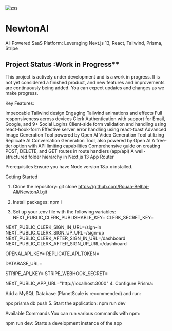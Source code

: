 
![zss](https://github.com/Rouaa-Belhaj-Ali/NewtonAI/assets/68033931/06af1f58-9676-4e1a-920e-3d7234750125)




# NewtonAI
AI-Powered SaaS Platform: Leveraging Next.js 13, React, Tailwind, Prisma, Stripe

## Project Status :Work in Progress**

This project is actively under development and is a work in progress. It is not yet considered a finished product, and new features and improvements are continuously being added. You can expect updates and changes as we make progress.


Key Features:

Impeccable Tailwind design
Engaging Tailwind animations and effects
Full responsiveness across devices
Clerk Authentication with support for Email, Google, and 9+ Social Logins
Client-side form validation and handling using react-hook-form
Effective server error handling using react-toast
Advanced Image Generation Tool powered by Open AI
Video Generation Tool utilizing Replicate AI
Conversation Generation Tool, also powered by Open AI
A free-tier option with API limiting capabilities
Comprehensive guide on creating POST, DELETE, and GET routes in route handlers (app/api)
A well-structured folder hierarchy in Next.js 13 App Router

Prerequisites
Ensure you have Node version 18.x.x installed.

Getting Started
1. Clone the repository:
git clone https://github.com/Rouaa-Belhaj-Ali/NewtonAI.git

2. Install packages:
   npm i
3. Set up your .env file with the following variables:
   NEXT_PUBLIC_CLERK_PUBLISHABLE_KEY=
CLERK_SECRET_KEY=

NEXT_PUBLIC_CLERK_SIGN_IN_URL=/sign-in
NEXT_PUBLIC_CLERK_SIGN_UP_URL=/sign-up
NEXT_PUBLIC_CLERK_AFTER_SIGN_IN_URL=/dashboard
NEXT_PUBLIC_CLERK_AFTER_SIGN_UP_URL=/dashboard

OPENAI_API_KEY=
REPLICATE_API_TOKEN=

DATABASE_URL=

STRIPE_API_KEY=
STRIPE_WEBHOOK_SECRET=

NEXT_PUBLIC_APP_URL="http://localhost:3000"
4. Configure Prisma:

Add a MySQL Database (PlanetScale is recommended) and run:

npx prisma db push
5. Start the application:
npm run dev

Available Commands
You can run various commands with npm:

npm run dev: Starts a development instance of the app
